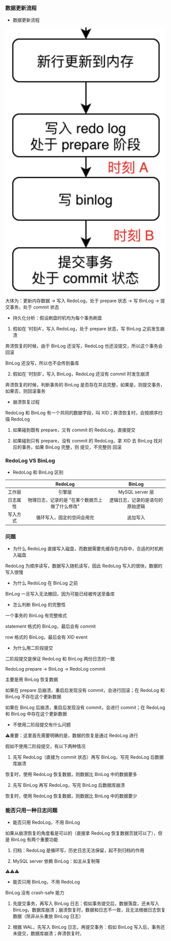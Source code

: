 ### 数据更新流程

* 数据更新流程

![数据更新流程](030_数据更新流程_2.png)大体为：更新内存数据 -> 写入 RedoLog，处于 prepare 状态 -> 写 BinLog -> 提交事务，处于 commit 状态


* 持久化分析：假设刷盘时机均为每个事务刷盘

1. 假如在 '时刻A'，写入 RedoLog，处于 prepare 状态，写 BinLog 之前发生崩溃

奔溃恢复的时候，由于 BinLog 还没写，RedoLog 也还没提交，所以这个事务会回滚

BinLog 还没写，所以也不会传到备库


2. 假如在 '时刻B'，写入 BinLog，RedoLog 还没有 commit 时发生崩溃

奔溃恢复的时候，判断事务的 BinLog 是否存在并且完整，如果是，则提交事务，如果否，则回滚事务


* 崩溃恢复过程

RedoLog 和 BinLog 有一个共同的数据字段，叫 XID；奔溃恢复时，会按顺序扫描 RedoLog

1. 如果碰到既有 prepare，又有 commit 的 RedoLog，直接提交

2. 如果碰到只有 prepare，没有 commit 的 RedoLog，拿 XID 去 BinLog 找对应的事务，如果 BinLog 完整，则 提交，不完整则 回滚


### RedoLog VS BinLog

* RedoLog 和 BinLog 区别

|          |                     RedoLog                     |              BinLog              |
| :------: | :---------------------------------------------: | :------------------------------: |
|  工作层  |                     引擎层                      |         MySQL server 层          |
| 日志属性 | 物理日志，记录的是 "在某个数据页上做了什么修改" | 逻辑日志，记录的是语句的原始逻辑 |
| 写入方式 |           循环写入，固定的空间会用完            |             追加写入             |


### 问题

* 为什么 RedoLog 直接写入磁盘，而数据需要先缓存在内存中，合适的时机刷入磁盘

RedoLog 为顺序读写，数据写入随机读写，因此 RedoLog 写入的很快，数据的写入很慢


* 为什么 RedoLog 在 BinLog 之前

BinLog 一旦写入无法撤回，因为可能已经被传送至备库


* 怎么判断 BinLog 的完整性

一个事务的 BinLog 有完整格式

statement 格式的 BinLog，最后会有 commit

row 格式的 BinLog，最后会有 XID event


* 为什么用二阶段提交

二阶段提交是保证 RedoLog 和 BinLog 两份日志的一致

RedoLog prepare -> BinLog -> RedoLog commit

主要是用 BinLog 恢复数据

如果在 prepare 后崩溃，重启后发现没有 commit，会进行回滚；在 RedoLog 和 BinLog 不存在这个更新数据

如果在 BinLog 后崩溃，重启后发现没有 commit，会进行 commit；在 RedoLog 和 BinLog 中存在这个更新数据


* 不使用二阶段提交有什么问题

⚠️重要：这里首先需要明确的是，数据的恢复是通过 RedoLog 进行

假如不使用二阶段提交，有以下两种情况

1. 先写 RedoLog（直接为 commit 状态）再写 BinLog，写完 RedoLog 后数据库崩溃

恢复时，使用 RedoLog 恢复数据，则数据比 BinLog 中的数据要多

2. 先写 BinLog 再写 RedoLog，写完 BinLog 后数据库崩溃

恢复时，使用 RedoLog 恢复数据，则数据比 BinLog 中的数据要少


### 能否只用一种日志问题

* 能否只用 RedoLog，不用 BinLog

如果从崩溃恢复的角度看是可以的（直接拿 RedoLog 恢复数据页就可以了），但是 BinLog 有两个重要功能

1. 归档：RedoLog 是循环写，历史日志无法保留，起不到归档的作用

2. MySQL server 依赖 BinLog：如主从复制等





⚠️⚠️⚠️
* 能否只用 BinLog，不用 RedoLog

BinLog 没有 crash-safe 能力

1. 先提交事务，再写入 BinLog 日志：假如事务提交后，数据落盘，还未写入 BinLog，数据库崩溃；崩溃恢复时，数据和日志不一致，且无法根据日志恢复数据（除非从头重放 BinLog 日志）

2. 根据 WAL，先写入 BinLog 日志，再提交事务：假如 BinLog 写入后，事务还未提交，数据库崩溃；奔溃恢复时，
